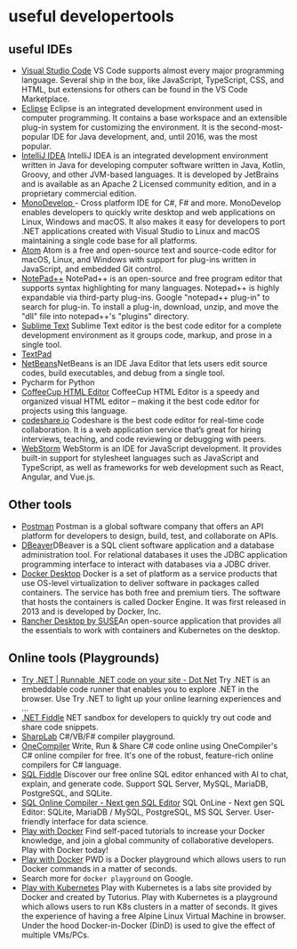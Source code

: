 # useful developertools
## useful IDEs
* [Visual Studio Code](https://code.visualstudio.com/) VS Code supports almost every major programming language. Several ship in the box, like JavaScript, TypeScript, CSS, and HTML, but extensions for others can be found in the VS Code Marketplace.
* [Eclipse](https://eclipseide.org/) Eclipse is an integrated development environment used in computer programming. It contains a base workspace and an extensible plug-in system for customizing the environment. It is the second-most-popular IDE for Java development, and, until 2016, was the most popular.
* [IntelliJ IDEA](https://www.jetbrains.com/idea/) IntelliJ IDEA is an integrated development environment written in Java for developing computer software written in Java, Kotlin, Groovy, and other JVM-based languages. It is developed by JetBrains and is available as an Apache 2 Licensed community edition, and in a proprietary commercial edition.
* [MonoDevelop ](https://www.monodevelop.com/) - Cross platform IDE for C#, F# and more. MonoDevelop enables developers to quickly write desktop and web applications on Linux, Windows and macOS. It also makes it easy for developers to port .NET applications created with Visual Studio to Linux and macOS maintaining a single code base for all platforms.
* [Atom](https://atom-editor.cc/) Atom is a free and open-source text and source-code editor for macOS, Linux, and Windows with support for plug-ins written in JavaScript, and embedded Git control.
* [NotePad++](https://notepad-plus-plus.org/downloads/) NotePad++ is an open-source and free program editor that supports syntax highlighting for many languages. Notepad++ is highly expandable via third-party plug-ins. Google "notepad++ plug-in" to search for plug-in. To install a plug-in, download, unzip, and move the "dll" file into notepad++'s "plugins" directory.
* [Sublime Text](https://www.sublimetext.com/) Sublime Text editor is the best code editor for a complete development environment as it groups code, markup, and prose in a single tool.
* [TextPad](https://www.textpad.com/)
* [NetBeans](https://netbeans.org/)NetBeans is an IDE Java Editor that lets users edit source codes, build executables, and debug from a single tool.
* Pycharm for Python
* [CoffeeCup HTML Editor](https://www.coffeecup.com/free-editor/) CoffeeCup HTML Editor is a speedy and organized visual HTML editor – making it the best code editor for projects using this language.
* [codeshare.io](https://codeshare.io/) Codeshare is the best code editor for real-time code collaboration. It is a web application service that’s great for hiring interviews, teaching, and code reviewing or debugging with peers.
* [WebStorm](https://www.jetbrains.com/webstorm/) WebStorm is an IDE for JavaScript development. It provides built-in support for stylesheet languages such as JavaScript and TypeScript, as well as frameworks for web development such as React, Angular, and Vue.js.

## Other tools
* [Postman](https://www.postman.com/) Postman is a global software company that offers an API platform for developers to design, build, test, and collaborate on APIs.
* [DBeaver](https://dbeaver.io/)DBeaver is a SQL client software application and a database administration tool. For relational databases it uses the JDBC application programming interface to interact with databases via a JDBC driver.
* [Docker Desktop](https://www.docker.com/) Docker is a set of platform as a service products that use OS-level virtualization to deliver software in packages called containers. The service has both free and premium tiers. The software that hosts the containers is called Docker Engine. It was first released in 2013 and is developed by Docker, Inc.
* [Rancher Desktop by SUSE](https://rancherdesktop.io/)An open-source application that provides all the essentials to work with containers and Kubernetes on the desktop.

## Online tools (Playgrounds)
* [Try .NET | Runnable .NET code on your site - Dot Net](https://dotnet.microsoft.com/en-us/platform/try-dotnet) Try .NET is an embeddable code runner that enables you to explore .NET in the browser. Use Try .NET to light up your online learning experiences and ...
* [.NET Fiddle](https://dotnetfiddle.net) NET sandbox for developers to quickly try out code and share code snippets.
* [SharpLab](https://sharplab.io) C#/VB/F# compiler playground.
* [OneCompiler](https://onecompiler.com) Write, Run & Share C# code online using OneCompiler's C# online compiler for free. It's one of the robust, feature-rich online compilers for C# language.
* [SQL Fiddle](https://sqlfiddle.com/) Discover our free online SQL editor enhanced with AI to chat, explain, and generate code. Support SQL Server, MySQL, MariaDB, PostgreSQL, and SQLite.
* [SQL Online Compiler - Next gen SQL Editor](https://sqliteonline.com/) SQL OnLine - Next gen SQL Editor: SQLite, MariaDB / MySQL, PostgreSQL, MS SQL Server. User-friendly interface for data science.
* [Play with Docker](https://www.docker.com/play-with-docker/) Find self-paced tutorials to increase your Docker knowledge, and join a global community of collaborative developers. Play with Docker today!
* [Play with Docker](https://labs.play-with-docker.com/) PWD is a Docker playground which allows users to run Docker commands in a matter of seconds.
* Search more for ```docker playground``` on Google.
* [Play with Kubernetes](https://labs.play-with-k8s.com/) Play with Kubernetes is a labs site provided by Docker and created by Tutorius. Play with Kubernetes is a playground which allows users to run K8s clusters in a matter of seconds. It gives the experience of having a free Alpine Linux Virtual Machine in browser. Under the hood Docker-in-Docker (DinD) is used to give the effect of multiple VMs/PCs.
